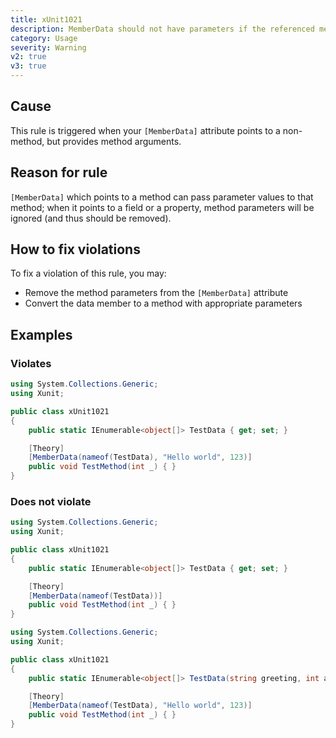 ```yaml
---
title: xUnit1021
description: MemberData should not have parameters if the referenced member is not a method
category: Usage
severity: Warning
v2: true
v3: true
---
```


## Cause

This rule is triggered when your `[MemberData]` attribute points to a non-method, but provides method arguments.

## Reason for rule

`[MemberData]` which points to a method can pass parameter values to that method; when it points to a field or a property, method parameters will be ignored (and thus should be removed).

## How to fix violations

To fix a violation of this rule, you may:

* Remove the method parameters from the `[MemberData]` attribute
* Convert the data member to a method with appropriate parameters

## Examples

### Violates

```csharp
using System.Collections.Generic;
using Xunit;

public class xUnit1021
{
    public static IEnumerable<object[]> TestData { get; set; }

    [Theory]
    [MemberData(nameof(TestData), "Hello world", 123)]
    public void TestMethod(int _) { }
}
```

### Does not violate

```csharp
using System.Collections.Generic;
using Xunit;

public class xUnit1021
{
    public static IEnumerable<object[]> TestData { get; set; }

    [Theory]
    [MemberData(nameof(TestData))]
    public void TestMethod(int _) { }
}
```

```csharp
using System.Collections.Generic;
using Xunit;

public class xUnit1021
{
    public static IEnumerable<object[]> TestData(string greeting, int age) { }

    [Theory]
    [MemberData(nameof(TestData), "Hello world", 123)]
    public void TestMethod(int _) { }
}
```
